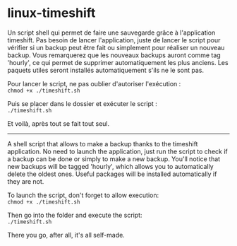 # linux-timeshift
<p>Un script shell qui permet de faire une sauvegarde grâce à l'application timeshift. Pas besoin de lancer l'application, juste de lancer le script pour vérifier si un backup peut être fait ou simplement pour réaliser un nouveau backup. Vous remarquerez que les nouveaux backups auront comme tag 'hourly', ce qui permet de supprimer automatiquement les plus anciens. 
Les paquets utiles seront installés automatiquement s'ils ne le sont pas.</p>

Pour lancer le script, ne pas oublier d'autoriser l'exécution : <br/>`chmod +x ./timeshift.sh`

Puis se placer dans le dossier et exécuter le script : <br/>`./timeshift.sh`

Et voilà, après tout se fait tout seul.

---

<p>A shell script that allows to make a backup thanks to the timeshift application. No need to launch the application, just run the script to check if a backup can be done or simply to make a new backup. You'll notice that new backups will be tagged 'hourly', which allows you to automatically delete the oldest ones. 
Useful packages will be installed automatically if they are not.</p>

To launch the script, don't forget to allow execution: <br/>`chmod +x ./timeshift.sh`

Then go into the folder and execute the script: <br/>`./timeshift.sh`

There you go, after all, it's all self-made.